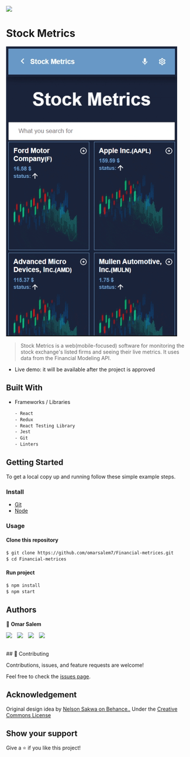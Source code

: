 ![](https://img.shields.io/badge/Microverse-blueviolet)

# Stock Metrics

![screenshot](./src/assets/screen.gif)


> Stock Metrics is a web(mobile-focused) software for monitoring the stock exchange's listed firms and seeing their live metrics. It uses data from the Financial Modeling API. 


- Live demo: it will be available after the project is approved


## Built With

- Frameworks / Libraries
  ```bash
  - React 
  - Redux
  - React Testing Library
  - Jest
  - Git
  - Linters
  ```



## Getting Started

To get a local copy up and running follow these simple example steps.

### Install
  -  [Git](https://git-scm.com/downloads)
  -  [Node](https://nodejs.org/en/download/)

### Usage
#### Clone this repository

```bash
$ git clone https://github.com/omarsalem7/Financial-metrices.git
$ cd Financial-metrices
```
#### Run project

```bash
$ npm install
$ npm start
```

## Authors

👤 **Omar Salem**


[<code><img height="26" style="padding-right:2%;" src="https://cdn.iconscout.com/icon/free/png-256/github-153-675523.png"></code>](https://github.com/omarsalem7)
[<code><img height="26" style="padding-right:2%;" src="https://upload.wikimedia.org/wikipedia/sco/thumb/9/9f/Twitter_bird_logo_2012.svg/1200px-Twitter_bird_logo_2012.svg.png"></code>](https://twitter.com/ShaherShamroukh/)
[<code><img height="26" style="padding-right:2%;" src="https://upload.wikimedia.org/wikipedia/commons/thumb/c/c9/Linkedin.svg/1200px-Linkedin.svg.png"></code>](https://www.linkedin.com/in/omar-salem-a6945b177/)
 <a href="mailto:omarsalem0721@gmail.com?subject=Hey Omar!"><img height="26" style="padding-right:2%;" src="https://cdn.worldvectorlogo.com/logos/official-gmail-icon-2020-.svg"></a>
 
<br/>
## 🤝 Contributing

Contributions, issues, and feature requests are welcome!

Feel free to check the [issues page](../../issues/).


## Acknowledgement
Original design idea by [Nelson Sakwa on Behance..](https://www.behance.net/gallery/31579789/Ballhead-App-%28Free-PSDs%29) Under the [Creative Commons License](https://creativecommons.org/licenses/by-nc/4.0/)

## Show your support

Give a ⭐️ if you like this project!
